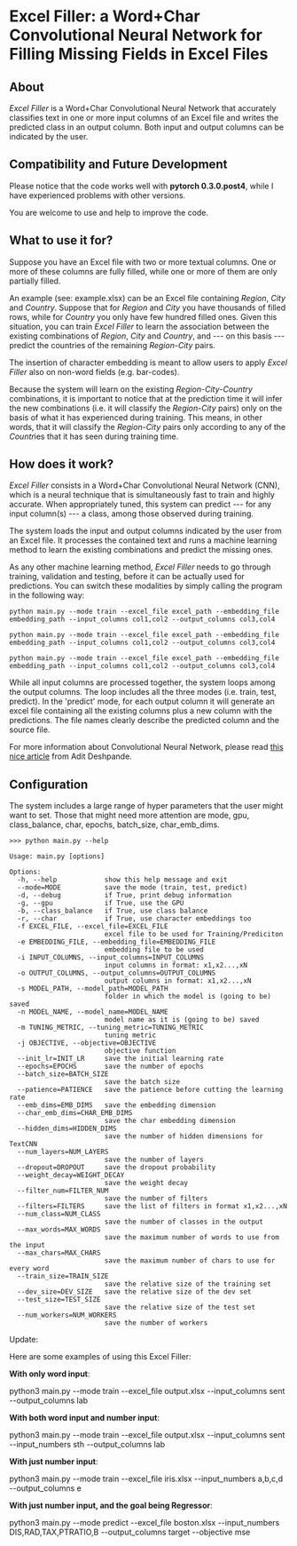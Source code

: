# Excel Filler: a Word+Char Convolutional Neural Network for Filling Missing Fields in Excel Files


## About

*Excel Filler* is a Word+Char Convolutional Neural Network that accurately classifies text in one or more input columns of an Excel file and writes the predicted class in an output column. Both input and output columns can be indicated by the user.


## Compatibility and Future Development

Please notice that the code works well with **pytorch 0.3.0.post4**, while I have experienced problems with other versions.

You are welcome to use and help to improve the code.


## What to use it for?

Suppose you have an Excel file with two or more textual columns. One or more of these columns are fully filled, while one or more of them are only partially filled.

An example (see: example.xlsx) can be an Excel file containing *Region*, *City* and *Country*. Suppose that for *Region* and *City* you have thousands of filled rows, while for *Country* you only have few hundred filled ones. Given this situation, you can train *Excel Filler* to learn the association between the existing combinations of *Region*, *City* and *Country*, and --- on this basis --- predict the countries of the remaining *Region*-*City* pairs.

The insertion of character embedding is meant to allow users to apply *Excel Filler* also on non-word fields (e.g. bar-codes).

Because the system will learn on the existing *Region*-*City*-*Country* combinations, it is important to notice that at the prediction time it will infer the new combinations (i.e. it will classify the *Region*-*City* pairs) only on the basis of what it has experienced during training. This means, in other words, that it will classify the *Region*-*City* pairs only according to any of the *Countr*ies that it has seen during training time.


## How does it work?

*Excel Filler* consists in a Word+Char Convolutional Neural Network (CNN), which is a neural technique that is simultaneously fast to train and highly accurate. When appropriately tuned, this system can predict --- for any input column(s) --- a class, among those observed during training.

The system loads the input and output columns indicated by the user from an Excel file. It processes the contained text and runs a machine learning method to learn the existing combinations and predict the missing ones.

As any other machine learning method, *Excel Filler* needs to go through training, validation and testing, before it can be actually used for predictions. You can switch these modalities by simply calling the program in the following way:

```
python main.py --mode train --excel_file excel_path --embedding_file embedding_path --input_columns col1,col2 --output_columns col3,col4

python main.py --mode train --excel_file excel_path --embedding_file embedding_path --input_columns col1,col2 --output_columns col3,col4

python main.py --mode train --excel_file excel_path --embedding_file embedding_path --input_columns col1,col2 --output_columns col3,col4
```

While all input columns are processed together, the system loops among the output columns. The loop includes all the three modes (i.e. train, test, predict). In the 'predict' mode, for each output column it will generate an excel file containing all the existing columns plus a new column with the predictions. The file names clearly describe the predicted column and the source file.

For more information about Convolutional Neural Network, please read [this nice article](https://adeshpande3.github.io/A-Beginner%27s-Guide-To-Understanding-Convolutional-Neural-Networks-Part-2/) from Adit Deshpande.


## Configuration

The system includes a large range of hyper parameters that the user might want to set. Those that might need more attention are mode, gpu, class_balance, char, epochs, batch_size, char_emb_dims.

```
>>> python main.py --help

Usage: main.py [options]

Options:
  -h, --help            show this help message and exit
  --mode=MODE           save the mode (train, test, predict)
  -d, --debug           if True, print debug information
  -g, --gpu             if True, use the GPU
  -b, --class_balance   if True, use class balance
  -r, --char            if True, use character embeddings too
  -f EXCEL_FILE, --excel_file=EXCEL_FILE
                        excel file to be used for Training/Prediciton
  -e EMBEDDING_FILE, --embedding_file=EMBEDDING_FILE
                        embedding file to be used
  -i INPUT_COLUMNS, --input_columns=INPUT_COLUMNS
                        input columns in format: x1,x2...,xN
  -o OUTPUT_COLUMNS, --output_columns=OUTPUT_COLUMNS
                        output columns in format: x1,x2...,xN
  -s MODEL_PATH, --model_path=MODEL_PATH
                        folder in which the model is (going to be) saved
  -n MODEL_NAME, --model_name=MODEL_NAME
                        model name as it is (going to be) saved
  -m TUNING_METRIC, --tuning_metric=TUNING_METRIC
                        tuning metric
  -j OBJECTIVE, --objective=OBJECTIVE
                        objective function
  --init_lr=INIT_LR     save the initial learning rate
  --epochs=EPOCHS       save the number of epochs
  --batch_size=BATCH_SIZE
                        save the batch size
  --patience=PATIENCE   save the patience before cutting the learning rate
  --emb_dims=EMB_DIMS   save the embedding dimension
  --char_emb_dims=CHAR_EMB_DIMS
                        save the char embedding dimension
  --hidden_dims=HIDDEN_DIMS
                        save the number of hidden dimensions for TextCNN
  --num_layers=NUM_LAYERS
                        save the number of layers
  --dropout=DROPOUT     save the dropout probability
  --weight_decay=WEIGHT_DECAY
                        save the weight decay
  --filter_num=FILTER_NUM
                        save the number of filters
  --filters=FILTERS     save the list of filters in format x1,x2...,xN
  --num_class=NUM_CLASS
                        save the number of classes in the output
  --max_words=MAX_WORDS
                        save the maximum number of words to use from the input
  --max_chars=MAX_CHARS
                        save the maximum number of chars to use for every word
  --train_size=TRAIN_SIZE
                        save the relative size of the training set
  --dev_size=DEV_SIZE   save the relative size of the dev set
  --test_size=TEST_SIZE
                        save the relative size of the test set
  --num_workers=NUM_WORKERS
                        save the number of workers
```



Update:

Here are some examples of using this Excel Filler:

**With only word input**:

python3 main.py --mode train --excel_file output.xlsx --input_columns sent --output_columns lab



**With both word input and number input**:

python3 main.py --mode train --excel_file output.xlsx --input_columns sent --input_numbers sth --output_columns lab



**With just number input**:

python3 main.py --mode train --excel_file iris.xlsx --input_numbers a,b,c,d --output_columns e



**With just number input, and the goal being Regressor**:

python3 main.py --mode predict --excel_file boston.xlsx --input_numbers DIS,RAD,TAX,PTRATIO,B --output_columns target --objective mse